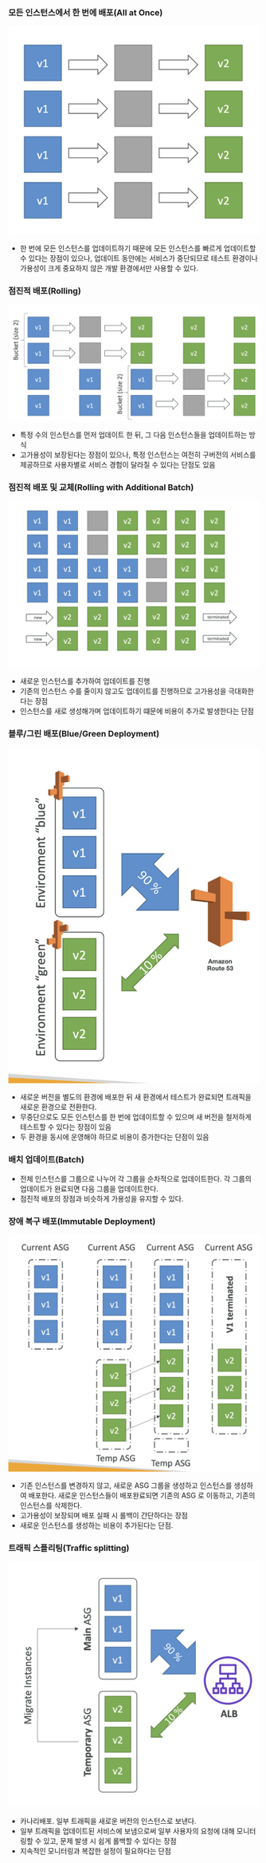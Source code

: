 ### 모든 인스턴스에서 한 번에 배포(All at Once)

![](images/all.png)
   
- 한 번에 모든 인스턴스를 업데이트하기 때문에 모든 인스턴스를 빠르게 업데이트할 수 있다는 장점이 있으나, 업데이트 동안에는 서비스가 중단되므로 테스트 환경이나 가용성이 크게 중요하지 않은 개발 환경에서만 사용할 수 있다.


### 점진적 배포(Rolling)

![](images/rolling.png)

- 특정 수의 인스턴스를 먼저 업데이트 한 뒤, 그 다음 인스턴스들을 업데이트하는 방식
- 고가용성이 보장된다는 장점이 있으나, 특정 인스턴스는 여전히 구버전의 서비스를 제공하므로 사용자별로 서비스 경험이 달라질 수 있다는 단점도 있음


### 점진적 배포 및 교체(Rolling with Additional Batch)

![](images/rolling_batch.png)

- 새로운 인스턴스를 추가하여 업데이트를 진행
- 기존의 인스턴스 수를 줄이지 않고도 업데이트를 진행하므로 고가용성을 극대화한다는 장점
- 인스턴스를 새로 생성해가며 업데이트하기 떄문에 비용이 추가로 발생한다는 단점


### 블루/그린 배포(Blue/Green Deployment)

![](images/blue_green.png)

- 새로운 버전을 별도의 환경에 배포한 뒤 새 환경에서 테스트가 완료되면 트래픽을 새로운 환경으로 전환한다.
- 무중단으로도 모든 인스턴스를 한 번에 업데이트할 수 있으며 새 버전을 철저하게 테스트할 수 있다는 장점이 있음
- 두 환경을 동시에 운영해야 하므로 비용이 증가한다는 단점이 있음

### 배치 업데이트(Batch)

- 전체 인스턴스를 그룹으로 나누어 각 그룹을 순차적으로 업데이트한다. 각 그룹의 업데이트가 완료되면 다음 그룹을 업데이트한다.
- 점진적 배포의 장점과 비슷하게 가용성을 유지할 수 있다.


### 장애 복구 배포(Immutable Deployment)

![](images/immutable.png)

- 기존 인스턴스를 변경하지 않고, 새로운 ASG 그룹을 생성하고 인스턴스를 생성하여 배포한다. 새로운 인스턴스들이 배포완료되면 기존의 ASG 로 이동하고, 기존의 인스턴스를 삭제한다.
- 고가용성이 보장되며 배포 실패 시 롤백이 간단하다는 장점
- 새로운 인스턴스를 생성하는 비용이 추가된다는 단점.

### 트래픽 스플리팅(Traffic splitting)

![](images/traffic_splitting.png)

- 카나리배포. 일부 트래픽을 새로운 버전의 인스턴스로 보낸다.
- 일부 트래픽을 업데이트된 서비스에 보냄으로써 일부 사용자의 요청에 대해 모니터링할 수 있고, 문제 발생 시 쉽게 롤백할 수 있다는 장점
- 지속적인 모니터링과 복잡한 설정이 필요하다는 단점